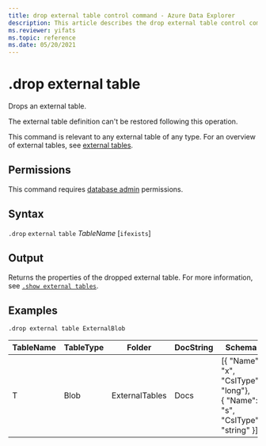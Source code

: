 ```yaml
---
title: drop external table control command - Azure Data Explorer
description: This article describes the drop external table control command in Azure Data Explorer 
ms.reviewer: yifats
ms.topic: reference
ms.date: 05/20/2021
---
```

# .drop external table

Drops an external table.

The external table definition can't be restored following this operation.

This command is relevant to any external table of any type. For an overview of external tables, see [external tables](../query/schema-entities/externaltables.md).

## Permissions

This command requires [database admin](access-control/role-based-access-control.md) permissions.

## Syntax  

`.drop` `external` `table` *TableName* [`ifexists`]

## Output

Returns the properties of the dropped external table. For more information, see [`.show external tables`](show-external-tables.md).

## Examples

```kusto
.drop external table ExternalBlob
```

| TableName | TableType | Folder         | DocString | Schema       | Properties |
|-----------|-----------|----------------|-----------|-----------------------------------------------------|------------|
| T         | Blob      | ExternalTables | Docs      | [{ "Name": "x",  "CslType": "long"},<br> { "Name": "s",  "CslType": "string" }] | {}         |
